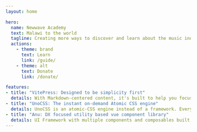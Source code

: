 ```yaml
---
layout: home

hero:
  name: Newwave Academy
  text: Malawi to the world
  tagline: Creating more ways to discover and learn about the music industry.
  actions:
    - theme: brand
      text: Learn
      link: /guide/
    - theme: alt
      text: Donate
      link: /donate/

features:
- title: "VitePress: Designed to be simplicity first"
  details: With Markdown-centered content, it's built to help you focus on writing and deployed with minimum configuration.
- title: "UnoCSS: The instant on-demand Atomic CSS engine"
  details: UnoCSS is an atomic-CSS engine instead of a framework. Everything is designed with flexibility and performance in mind.
- title: "Anu: DX focused utility based vue component library"
  details: UI Framework with multiple components and composables built on top of UnoCSS.
---
```


